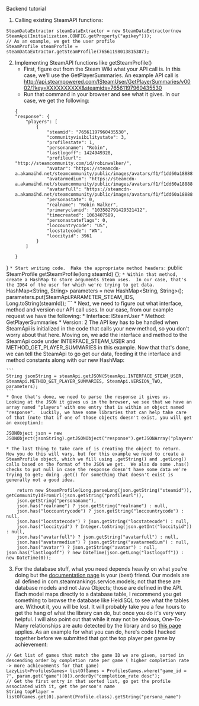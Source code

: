 Backend tutorial
1. Calling existing SteamAPI functions:
```
SteamDataExtractor steamDataExtractor = new SteamDataExtractor(new SteamApi(Initialization.CONFIG.getProperty("apikey")));
// As an example, we get the user profile
SteamProfile steamProfile = steamDataExtractor.getSteamProfile(76561198013815387);
```

2. Implementing SteamAPI functions like getSteamProfile()
    * First, figure out from the Steam Wiki what your API call is.  In this case, we'll use the GetPlayerSummaries. An example API call is http://api.steampowered.com/ISteamUser/GetPlayerSummaries/v0002/?key=XXXXXXXXXX&steamids=76561197960435530
    * Run that command in your browser and see what it gives.  In our case, we get the following:
    ```
    {
	"response": {
		"players": [
			{
				"steamid": "76561197960435530",
				"communityvisibilitystate": 3,
				"profilestate": 1,
				"personaname": "Robin",
				"lastlogoff": 1424949328,
				"profileurl": "http://steamcommunity.com/id/robinwalker/",
				"avatar": "https://steamcdn-a.akamaihd.net/steamcommunity/public/images/avatars/f1/f1dd60a188883caf82d0cbfccfe6aba0af1732d4.jpg",
				"avatarmedium": "https://steamcdn-a.akamaihd.net/steamcommunity/public/images/avatars/f1/f1dd60a188883caf82d0cbfccfe6aba0af1732d4_medium.jpg",
				"avatarfull": "https://steamcdn-a.akamaihd.net/steamcommunity/public/images/avatars/f1/f1dd60a188883caf82d0cbfccfe6aba0af1732d4_full.jpg",
				"personastate": 0,
				"realname": "Robin Walker",
				"primaryclanid": "103582791429521412",
				"timecreated": 1063407589,
				"personastateflags": 0,
				"loccountrycode": "US",
				"locstatecode": "WA",
				"loccityid": 3961
			}
		]
		
	}
}
    ```
    * Start writing code.  Make the appropriate method headers:
    ```
    public SteamProfile getSteamProfile(long steamId) {};
    ```
    * Within that method, create a HashMap to store arguments Steam uses.  In our case, that's the ID64 of the user for which we're trying to get data.
    ```
    HashMap<String, String> parameters = new HashMap<String, String>();
    parameters.put(SteamApi.PARAMETER_STEAM_IDS, Long.toString(steamId));
    ```
    * Next, we need to figure out what interface, method and version our API call uses. In our case, from our example request we have the following:
        * Interface: ISteamUser
        * Method: GetPlayerSummaries
        * Version: 2
    The API key has to be handled when SteamApi is initialized in the code that calls your new method, so you don't worry about that here.  Moving on, we add the interface and method to the SteamApi code under INTERFACE_STEAM_USER and METHOD_GET_PLAYER_SUMMARIES in this example.  Now that that's done, we can tell the SteamApi to go get our data, feeding it the interface and method constants along with our new HashMap:
    
    ```
    String jsonString = steamApi.getJSON(SteamApi.INTERFACE_STEAM_USER, SteamApi.METHOD_GET_PLAYER_SUMMARIES, SteamApi.VERSION_TWO, parameters);
    ```
    * Once that's done, we need to parse the response it gives us.  Looking at the JSON it gives us in the browser, we see that we have an array named "players" with one entry that is within an object named "response".  Luckily, we have some libraries that can help take care of that (note that if one of those objects doesn't exist, you will get an exception):
```
JSONObject json = new JSONObject(jsonString).getJSONObject("response").getJSONArray("players").getJSONObject(0);
```
    * The last thing to take care of is creating the object to return.  How you do this will vary, but for this example we need to create a SteamProfile object, which we fill using .getString() and .getLong() calls based on the format of the JSON we get.  We also do some .has() checks to put null in case the response doesn't have some data we're trying to get; doing .get() for something that doesn't exist is generally not a good idea.
```
    return new SteamProfile(Long.parseLong(json.getString("steamid")), getCommunityIdFromUrl(json.getString("profileurl")), 
    json.getString("personaname"), 
    json.has("realname") ? json.getString("realname") : null, 
    json.has("loccountrycode") ? json.getString("loccountrycode") : null,
    json.has("locstatecode") ? json.getString("locstatecode") : null,
    json.has("loccityid") ? Integer.toString(json.getInt("loccityid")) : null,
    json.has("avatarfull") ? json.getString("avatarfull") : null, 
    json.has("avatarmedium") ? json.getString("avatarmedium") : null, 
    json.has("avatar") ? json.getString("avatar") : null, json.has("lastlogoff") ? new DateTime(json.getLong("lastlogoff")) : new DateTime(0));
```
3. For the database stuff, what you need depends heavily on what you're doing but the [documentation page](http://javalite.io/documentation) is your (best) friend.  Our models are all defined in com.steamrankings.service.models; not that these are database models and not Java Objects; those are defined in the API. Each model maps directly to a database table, I recommend you get something to browse the database like HeidiSQL to see what the tables are.  Without it, you will be lost. It will probably take you a few hours to get the hang of what the library can do, but once you do it's very very helpful.  I will also point out that while it may not be obvious, One-To-Many relationships are auto detected by the library and so [this page](http://javalite.io/one_to_many_associations) applies.  As an example for what you can do, here's code I hacked together before we submitted that got the top player per game by achievement:
```
// Get list of games that match the game ID we are given, sorted in descending order by completion rate per game ( higher completion rate -> more achievements for that game)
LazyList<ProfilesGames> listOfGames = ProfilesGames.where("game_id = ?", param.get("game")[0]).orderBy("completion_rate desc");
// Get the first entry in that sorted list, go get the profile associated with it, get the person's name
String topPlayer = listOfGames.get(0).parent(Profile.class).getString("persona_name")
```

